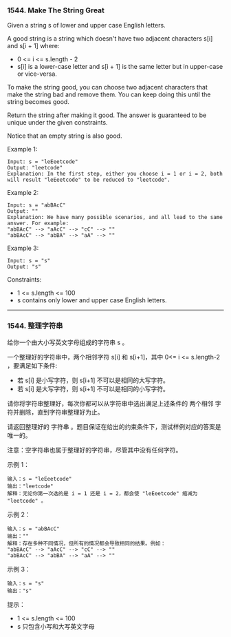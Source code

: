 ### 1544. Make The String Great
Given a string s of lower and upper case English letters.

A good string is a string which doesn't have two adjacent characters s[i] and s[i + 1] where:

* 0 <= i <= s.length - 2
* s[i] is a lower-case letter and s[i + 1] is the same letter but in upper-case or vice-versa.

To make the string good, you can choose two adjacent characters that make the string bad and remove them. You can keep doing this until the string becomes good.

Return the string after making it good. The answer is guaranteed to be unique under the given constraints.

Notice that an empty string is also good.



Example 1:

	Input: s = "leEeetcode"
	Output: "leetcode"
	Explanation: In the first step, either you choose i = 1 or i = 2, both will result "leEeetcode" to be reduced to "leetcode".

Example 2:

	Input: s = "abBAcC"
	Output: ""
	Explanation: We have many possible scenarios, and all lead to the same answer. For example:
	"abBAcC" --> "aAcC" --> "cC" --> ""
	"abBAcC" --> "abBA" --> "aA" --> ""

Example 3:

	Input: s = "s"
	Output: "s"



Constraints:

* 1 <= s.length <= 100
* s contains only lower and upper case English letters.

----

### 1544. 整理字符串
给你一个由大小写英文字母组成的字符串 s 。

一个整理好的字符串中，两个相邻字符 s[i] 和 s[i+1]，其中 0<= i <= s.length-2 ，要满足如下条件:

* 若 s[i] 是小写字符，则 s[i+1] 不可以是相同的大写字符。
* 若 s[i] 是大写字符，则 s[i+1] 不可以是相同的小写字符。

请你将字符串整理好，每次你都可以从字符串中选出满足上述条件的 两个相邻 字符并删除，直到字符串整理好为止。

请返回整理好的 字符串 。题目保证在给出的约束条件下，测试样例对应的答案是唯一的。

注意：空字符串也属于整理好的字符串，尽管其中没有任何字符。



示例 1：

	输入：s = "leEeetcode"
	输出："leetcode"
	解释：无论你第一次选的是 i = 1 还是 i = 2，都会使 "leEeetcode" 缩减为 "leetcode" 。

示例 2：

	输入：s = "abBAcC"
	输出：""
	解释：存在多种不同情况，但所有的情况都会导致相同的结果。例如：
	"abBAcC" --> "aAcC" --> "cC" --> ""
	"abBAcC" --> "abBA" --> "aA" --> ""

示例 3：

	输入：s = "s"
	输出："s"



提示：

* 1 <= s.length <= 100
* s 只包含小写和大写英文字母

